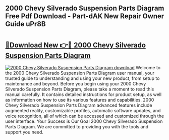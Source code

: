 ## 2000 Chevy Silverado Suspension Parts Diagram Free Pdf Download - Part-dAK New Repair Owner Guide uPr8B

# <h2><a href="http://dfrjt2.blite.top/?on=2000+Chevy+Silverado+Suspension+Parts+Diagram">🔗Download New 👉🔴 2000 Chevy Silverado Suspension Parts Diagram</a></h2>

[![2000 Chevy Silverado Suspension Parts Diagram download](https://i.imgur.com/lujVjoI.png)](http://dfrjt2.blite.top/?on=2000+Chevy+Silverado+Suspension+Parts+Diagram)
Welcome to the 2000 Chevy Silverado Suspension Parts Diagram user manual, your trusted guide to understanding and using your new product, from setup to maintenance and beyond. Before you begin using your 2000 Chevy Silverado Suspension Parts Diagram, please take a moment to read this manual carefully. It contains detailed instructions for product setup, as well as information on how to use its various features and capabilities. 2000 Chevy Silverado Suspension Parts Diagram advanced features include augmented reality, customizable profiles, automatic software updates, and voice recognition, all of which can be accessed and customized through the user interface. Your Success is Our Goal 2000 Chevy Silverado Suspension Parts Diagram. We are committed to providing you with the tools and support you need.
